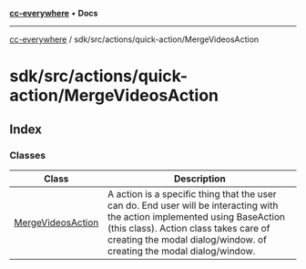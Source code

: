 [**cc-everywhere**](../../../../../index.md) • **Docs**

***

[cc-everywhere](../../../../../index.md) / sdk/src/actions/quick-action/MergeVideosAction

# sdk/src/actions/quick-action/MergeVideosAction

## Index

### Classes

| Class | Description |
| ------ | ------ |
| [MergeVideosAction](classes/MergeVideosAction.md) | A action is a specific thing that the user can do. End user will be interacting with the action implemented using BaseAction (this class). Action class takes care of creating the modal dialog/window. of creating the modal dialog/window. |
